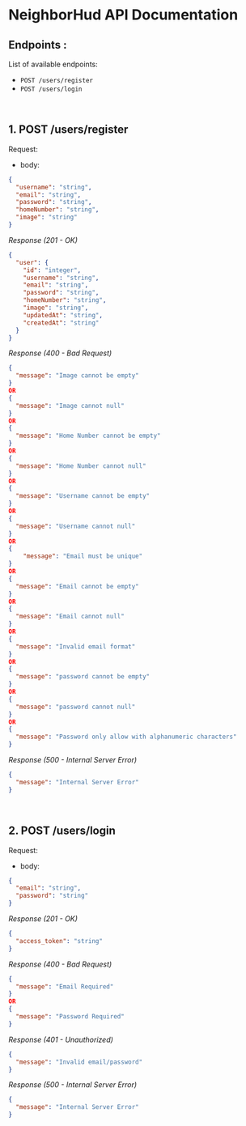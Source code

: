 # NeighborHud API Documentation

## Endpoints :

List of available endpoints:

- `POST /users/register`
- `POST /users/login`

&nbsp;

## 1. POST /users/register

Request:

- body:

```json
{
  "username": "string",
  "email": "string",
  "password": "string",
  "homeNumber": "string",
  "image": "string"
}
```

_Response (201 - OK)_

```json
{
  "user": {
    "id": "integer",
    "username": "string",
    "email": "string",
    "password": "string",
    "homeNumber": "string",
    "image": "string",
    "updatedAt": "string",
    "createdAt": "string"
  }
}
```

_Response (400 - Bad Request)_

```json
{
  "message": "Image cannot be empty"
}
OR
{
  "message": "Image cannot null"
}
OR
{
  "message": "Home Number cannot be empty"
}
OR
{
  "message": "Home Number cannot null"
}
OR
{
  "message": "Username cannot be empty"
}
OR
{
  "message": "Username cannot null"
}
OR
{
    "message": "Email must be unique"
}
OR
{
  "message": "Email cannot be empty"
}
OR
{
  "message": "Email cannot null"
}
OR
{
  "message": "Invalid email format"
}
OR
{
  "message": "password cannot be empty"
}
OR
{
  "message": "password cannot null"
}
OR
{
  "message": "Password only allow with alphanumeric characters"
}
```

_Response (500 - Internal Server Error)_

```json
{
  "message": "Internal Server Error"
}
```

&nbsp;

## 2. POST /users/login

Request:

- body:

```json
{
  "email": "string",
  "password": "string"
}
```

_Response (201 - OK)_

```json
{
  "access_token": "string"
}
```

_Response (400 - Bad Request)_

```json
{
  "message": "Email Required"
}
OR
{
  "message": "Password Required"
}
```

_Response (401 - Unauthorized)_

```json
{
  "message": "Invalid email/password"
}
```

_Response (500 - Internal Server Error)_

```json
{
  "message": "Internal Server Error"
}
```

&nbsp;
